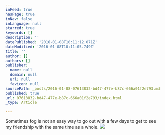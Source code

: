 ```yaml
---
inFeed: true
hasPage: true
inNav: false
inLanguage: null
starred: true
keywords: []
description: ''
datePublished: '2016-01-08T10:11:12.071Z'
dateModified: '2016-01-08T10:11:05.749Z'
title: ''
author: []
authors: []
publisher:
  name: null
  domain: null
  url: null
  favicon: null
sourcePath: _posts/2016-01-08-07613832-bd47-477e-b87c-666a01f2e793.md
published: true
url: 07613832-bd47-477e-b87c-666a01f2e793/index.html
_type: Article

---
```

Sometimes fog is not an easy way to go out with a few days to get to see my friendship with the same time as a whole.
![](https://the-grid-user-content.s3-us-west-2.amazonaws.com/5cc380ff-0e74-49ff-88a2-3911fa0ba2f6.jpg)